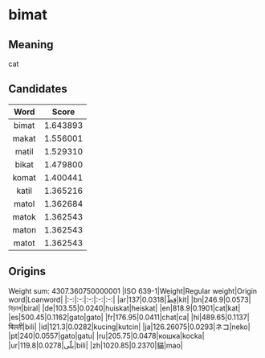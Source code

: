 # bimat

## Meaning

cat

## Candidates

|Word|Score|
|:-:|:-:|
|bimat|1.643893|
|makat|1.556001|
|matil|1.529310|
|bikat|1.479800|
|komat|1.400441|
|katil|1.365216|
|matol|1.362684|
|matok|1.362543|
|maton|1.362543|
|matot|1.362543|

## Origins

Weight sum: 4307.360750000001
|ISO 639-1|Weight|Regular weight|Origin word|Loanword|
|:-:|:-:|:-:|:-:|:-:|
|ar|137|0.0318|قِطّ|kit|
|bn|246.9|0.0573|বিড়াল|biral|
|de|103.55|0.0240|huiskat|heiskat|
|en|818.9|0.1901|cat|kat|
|es|500.45|0.1162|gato|gato|
|fr|176.95|0.0411|chat|ca|
|hi|489.65|0.1137|बिल्ली|bili|
|id|121.3|0.0282|kucing|kutcin|
|ja|126.26075|0.0293|ネコ|neko|
|pt|240|0.0557|gato|gatu|
|ru|205.75|0.0478|кошка|kocka|
|ur|119.8|0.0278|بلّی|bili|
|zh|1020.85|0.2370|貓|mao|
